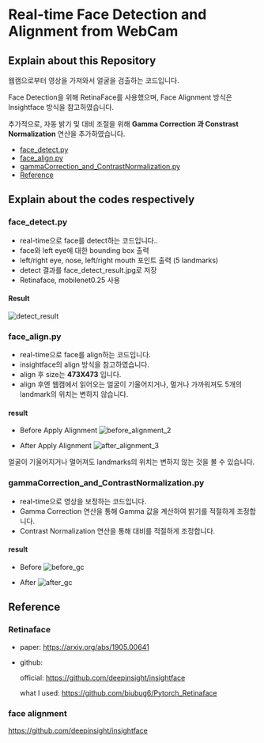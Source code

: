 # Real-time Face Detection and Alignment from WebCam

## Explain about this Repository

웹캠으로부터 영상을 가져와서 얼굴을 검출하는 코드입니다.

Face Detection을 위해 RetinaFace를 사용했으며, Face Alignment 방식은 Insightface 방식을 참고하였습니다.

추가적으로, 자동 밝기 및 대비 조절을 위해 __Gamma Correction 과 Constrast Normalization__ 연산을 추가하였습니다.


- [face_detect.py](###face_detect.py)
- [face_align.py](###face_align.py)
- [gammaCorrection_and_ContrastNormalization.py](###gammaCorrection_and_ContrastNormalization.py)
- [Reference](##Reference)


## Explain about the codes respectively
### face_detect.py
- real-time으로 face를 detect하는 코드입니다..
- face와 left eye에 대한 bounding box 출력
- left/right eye, nose, left/right mouth 포인트 출력 (5 landmarks)
- detect 결과를 face_detect_result.jpg로 저장
- Retinaface, mobilenet0.25 사용

#### Result
![detect_result](https://user-images.githubusercontent.com/101082685/221504838-e0138952-3558-4099-8a74-8c2bca686a20.jpg)



### face_align.py
- real-time으로 face를 align하는 코드입니다.
- insightface의 align 방식을 참고하였습니다.
- align 후 size는 __473X473__ 입니다.
- align 후엔 웹캠에서 읽어오는 얼굴이 기울어지거나, 멀거나 가까워져도 5개의 landmark의 위치는 변하지 않습니다.

#### result
- Before Apply Alignment
![before_alignment_2](https://user-images.githubusercontent.com/101082685/221498721-cbbc6792-9475-449d-b945-d621ba274ee7.gif)

- After Apply Alignment
![after_alignment_3](https://user-images.githubusercontent.com/101082685/221498736-7fcee3d9-9d28-414a-9907-4a5d9aece0ba.gif)


얼굴이 기울어지거나 멀어져도 landmarks의 위치는 변하지 않는 것을 볼 수 있습니다.



### gammaCorrection_and_ContrastNormalization.py
- real-time으로 영상을 보정하는 코드입니다.
- Gamma Correction 연산을 통해 Gamma 값을 계산하여 밝기를 적절하게 조정합니다.
- Contrast Normalization 연산을 통해 대비를 적절하게 조정합니다.

#### result
- Before
![before_gc](https://user-images.githubusercontent.com/101082685/221506310-34bb96ee-1e04-4d55-a62e-da2fca542b67.jpg)

- After
![after_gc](https://user-images.githubusercontent.com/101082685/221506332-44cc6c68-06ce-41c9-a801-5a523b9bd8f9.jpg)





## Reference

### Retinaface
- paper: https://arxiv.org/abs/1905.00641

- github:

  official: https://github.com/deepinsight/insightface

  what I used: https://github.com/biubug6/Pytorch_Retinaface


### face alignment
https://github.com/deepinsight/insightface




